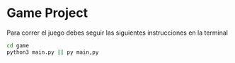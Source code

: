 # Game Project

Para correr el juego debes seguir las siguientes instrucciones en la terminal

```sh
cd game
python3 main.py || py main,py
```
